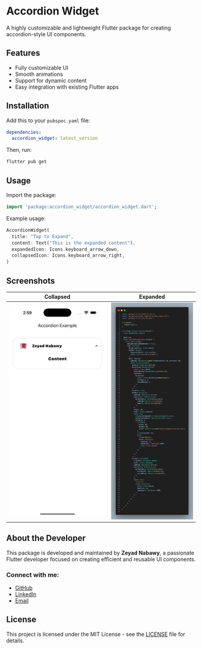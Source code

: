 # Accordion Widget

A highly customizable and lightweight Flutter package for creating accordion-style UI components.

## Features
- Fully customizable UI
- Smooth animations
- Support for dynamic content
- Easy integration with existing Flutter apps

## Installation
Add this to your `pubspec.yaml` file:

```yaml
dependencies:
  accordion_widget: latest_version
```

Then, run:
```sh
flutter pub get
```

## Usage
Import the package:
```dart
import 'package:accordion_widget/accordion_widget.dart';
```

Example usage:
```dart
AccordionWidget(
  title: "Tap to Expand",
  content: Text("This is the expanded content"),
  expandedIcon: Icons.keyboard_arrow_down,
  collapsedIcon: Icons.keyboard_arrow_right,
)
```

## Screenshots
| Collapsed | Expanded |
|-----------|---------|
| ![Collapsed](assets/images/Ui.png) | ![Expanded](assets/images/code.png) |

## About the Developer
This package is developed and maintained by **Zeyad Nabawy**, a passionate Flutter developer focused on creating efficient and reusable UI components.

### Connect with me:
- [GitHub](https://github.com/Nabawy12)
- [LinkedIn](https://www.linkedin.com/in/zeyad-nabawy-639877218/)
- [Email](mailto:ZeyadNabawy118@gmail.com)

## License
This project is licensed under the MIT License - see the [LICENSE](LICENSE) file for details.


